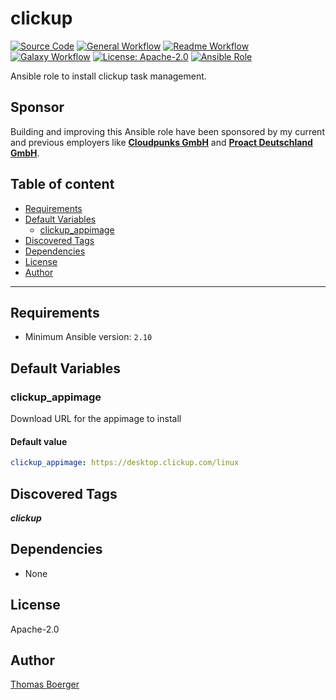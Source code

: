 # clickup

[![Source Code](https://img.shields.io/badge/github-source%20code-blue?logo=github&logoColor=white)](https://github.com/rolehippie/clickup)
[![General Workflow](https://github.com/rolehippie/clickup/actions/workflows/general.yml/badge.svg)](https://github.com/rolehippie/clickup/actions/workflows/general.yml)
[![Readme Workflow](https://github.com/rolehippie/clickup/actions/workflows/docs.yml/badge.svg)](https://github.com/rolehippie/clickup/actions/workflows/docs.yml)
[![Galaxy Workflow](https://github.com/rolehippie/clickup/actions/workflows/galaxy.yml/badge.svg)](https://github.com/rolehippie/clickup/actions/workflows/galaxy.yml)
[![License: Apache-2.0](https://img.shields.io/github/license/rolehippie/clickup)](https://github.com/rolehippie/clickup/blob/master/LICENSE)
[![Ansible Role](https://img.shields.io/badge/role-rolehippie.clickup-blue)](https://galaxy.ansible.com/rolehippie/clickup)

Ansible role to install clickup task management.

## Sponsor

Building and improving this Ansible role have been sponsored by my current and previous employers like **[Cloudpunks GmbH](https://cloudpunks.de)** and **[Proact Deutschland GmbH](https://www.proact.eu)**.

## Table of content

- [Requirements](#requirements)
- [Default Variables](#default-variables)
  - [clickup_appimage](#clickup_appimage)
- [Discovered Tags](#discovered-tags)
- [Dependencies](#dependencies)
- [License](#license)
- [Author](#author)

---

## Requirements

- Minimum Ansible version: `2.10`

## Default Variables

### clickup_appimage

Download URL for the appimage to install

#### Default value

```YAML
clickup_appimage: https://desktop.clickup.com/linux
```

## Discovered Tags

**_clickup_**


## Dependencies

- None

## License

Apache-2.0

## Author

[Thomas Boerger](https://github.com/tboerger)
